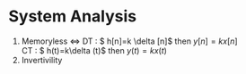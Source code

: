 System Analysis
===============
1. Memoryless $\Leftrightarrow$
DT : $ h[n]=k \delta [n]$ then $y[n]=kx[n]$  
CT : $ h(t)=k\delta (t)$ then $y(t)=kx(t)$
2. Invertivility
